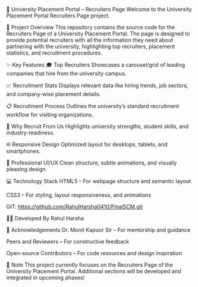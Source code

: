 🏫 University Placement Portal – Recruiters Page
Welcome to the University Placement Portal Recruiters Page project.

🌟 Project Overview
This repository contains the source code for the Recruiters Page of a University Placement Portal. The page is designed to provide potential recruiters with all the information they need about partnering with the university, highlighting top recruiters, placement statistics, and recruitment procedures.

✨ Key Features
🎓 Top Recruiters
Showcases a carousel/grid of leading companies that hire from the university campus.

📈 Recruitment Stats
Displays relevant data like hiring trends, job sectors, and company-wise placement details.

📋 Recruitment Process
Outlines the university’s standard recruitment workflow for visiting organizations.

💼 Why Recruit From Us
Highlights university strengths, student skills, and industry-readiness.

🌐 Responsive Design
Optimized layout for desktops, tablets, and smartphones.

🎨 Professional UI/UX
Clean structure, subtle animations, and visually pleasing design.

💻 Technology Stack
HTML5 – For webpage structure and semantic layout

CSS3 – For styling, layout responsiveness, and animations

GIT: https://github.com/RahulHarsha0410/FinalSCM.git

🧑‍💻 Developed By
Rahul Harsha

🙏 Acknowledgements
Dr. Monit Kapoor Sir – For mentorship and guidance

Peers and Reviewers – For constructive feedback

Open-source Contributors – For code resources and design inspiration

📌 Note
This project currently focuses on the Recruiters Page of the University Placement Portal. Additional sections will be developed and integrated in upcoming phases!
